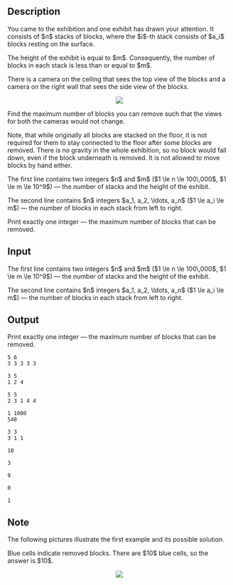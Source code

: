 ## Description

<div><p>You came to the exhibition and one exhibit has drawn your attention. It consists of $n$ stacks of blocks, where the $i$-th stack consists of $a_i$ blocks resting on the surface.</p><p>The height of the exhibit is equal to $m$. Consequently, the number of blocks in each stack is less than or equal to $m$.</p><p>There is a camera on the ceiling that sees the top view of the blocks and a camera on the right wall that sees the side view of the blocks.</p><center><img class="tex-graphics" src="file://PReP7Rca.png" style="max-width: 100.0%;max-height: 100.0%;"></center> <p>Find the maximum number of blocks you can remove such that the views for both the cameras would not change.</p><p>Note, that while originally all blocks are stacked on the floor, it is not required for them to stay connected to the floor after some blocks are removed. There is <span class="tex-font-style-bf">no gravity</span> in the whole exhibition, so no block would fall down, even if the block underneath is removed. It is not allowed to move blocks by hand either.</p></div><div class="input-specification"><p>The first line contains two integers $n$ and $m$ ($1 \le n \le 100\,000$, $1 \le m \le 10^9$)&nbsp;— the number of stacks and the height of the exhibit.</p><p>The second line contains $n$ integers $a_1, a_2, \ldots, a_n$ ($1 \le a_i \le m$)&nbsp;— the number of blocks in each stack from left to right.</p></div><div class="output-specification"><p>Print exactly one integer&nbsp;— the maximum number of blocks that can be removed.</p></div>

## Input

<p>The first line contains two integers $n$ and $m$ ($1 \le n \le 100\,000$, $1 \le m \le 10^9$)&nbsp;— the number of stacks and the height of the exhibit.</p><p>The second line contains $n$ integers $a_1, a_2, \ldots, a_n$ ($1 \le a_i \le m$)&nbsp;— the number of blocks in each stack from left to right.</p>

## Output

<p>Print exactly one integer&nbsp;— the maximum number of blocks that can be removed.</p>





```input1
5 6
3 3 3 3 3

```




```input2
3 5
1 2 4

```




```input3
5 5
2 3 1 4 4

```




```input4
1 1000
548

```




```input5
3 3
3 1 1

```




```output1
10
```




```output2
3
```




```output3
9
```




```output4
0
```




```output5
1
```



## Note

<p>The following pictures illustrate the first example and its possible solution.</p><p>Blue cells indicate removed blocks. There are $10$ blue cells, so the answer is $10$.</p><center><img class="tex-graphics" src="file://7GCrGqEi.png" style="max-width: 100.0%;max-height: 100.0%;"></center>

